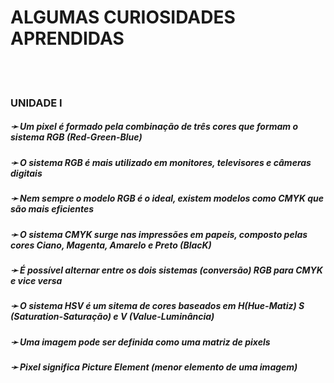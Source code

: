 # ALGUMAS CURIOSIDADES APRENDIDAS
<br/><br/>

###  UNIDADE I

##### &#10139; Um pixel é formado pela combinação de três cores que formam o sistema RGB (Red-Green-Blue)

##### &#10139; O sistema RGB é mais utilizado em monitores, televisores e câmeras digitais

##### &#10139; Nem sempre o modelo RGB é o ideal, existem modelos como CMYK que são mais eficientes

##### &#10139; O sistema CMYK surge nas impressões em papeis, composto pelas cores Ciano, Magenta, Amarelo e Preto (Blac*K*)

##### &#10139; É possível alternar entre os dois sistemas (conversão) RGB para CMYK e vice versa

##### &#10139; O sistema HSV é um sitema de cores baseados em H(Hue-Matiz) S (Saturation-Saturação) e V (Value-Luminância)

##### &#10139; Uma imagem pode ser definida como uma matriz de pixels

##### &#10139; Pixel significa Picture Element (menor elemento de uma imagem)
